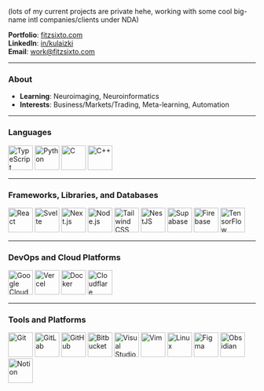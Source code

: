 <!-- <p align="left">
  <img src="https://komarev.com/ghpvc/?username=kulaizki&label=Profile%20views&color=008cff&style=flat" alt="kulaizki" />
  <img src="https://user-badge.committers.top/philippines/kulaizki.svg" />
</p>
-->

(lots of my current projects are private hehe, working with some cool big-name intl companies/clients under NDA)

**Portfolio**: [fitzsixto.com](https://fitzsixto.com/)  
**LinkedIn**: [in/kulaizki](https://www.linkedin.com/in/kulaizki)   
**Email**: work@fitzsixto.com

---

### About

- **Learning**: Neuroimaging, Neuroinformatics
- **Interests**: Business/Markets/Trading, Meta-learning, Automation

---

### Languages

<p align="left">
  <img src="https://skillicons.dev/icons?i=ts" alt="TypeScript" width="50" height="50"/>
  <img src="https://skillicons.dev/icons?i=python" alt="Python" width="50" height="50"/>
  <img src="https://skillicons.dev/icons?i=c" alt="C" width="50" height="50"/>
  <img src="https://skillicons.dev/icons?i=cpp" alt="C++" width="50" height="50"/>
</p>

---

### Frameworks, Libraries, and Databases

<p align="left">
  <img src="https://skillicons.dev/icons?i=react" alt="React" width="50" height="50"/>
  <img src="https://skillicons.dev/icons?i=svelte" alt="Svelte" width="50" height="50"/>
  <img src="https://skillicons.dev/icons?i=nextjs" alt="Next.js" width="50" height="50"/>
  <img src="https://skillicons.dev/icons?i=nodejs" alt="Node.js" width="50" height="50"/>
  <img src="https://skillicons.dev/icons?i=tailwind" alt="Tailwind CSS" width="50" height="50"/>
  <img src="https://skillicons.dev/icons?i=nestjs" alt="NestJS" width="50" height="50"/>
  <img src="https://skillicons.dev/icons?i=supabase" alt="Supabase" width="50" height="50"/>
  <img src="https://skillicons.dev/icons?i=firebase" alt="Firebase" width="50" height="50"/>
  <img src="https://skillicons.dev/icons?i=tensorflow" alt="TensorFlow" width="50" height="50"/>
</p>

---

### DevOps and Cloud Platforms

<p align="left">
  <img src="https://skillicons.dev/icons?i=gcp" alt="Google Cloud Platform" width="50" height="50"/>
  <img src="https://skillicons.dev/icons?i=vercel" alt="Vercel" width="50" height="50"/>
  <img src="https://skillicons.dev/icons?i=docker" alt="Docker" width="50" height="50"/>
  <img src="https://skillicons.dev/icons?i=cloudflare" alt="Cloudflare" width="50" height="50"/>
<!--   <img src="https://skillicons.dev/icons?i=umami" alt="Umami" width="50" height="50"/> -->
</p>

---

### Tools and Platforms

<p align="left">
  <img src="https://skillicons.dev/icons?i=git" alt="Git" width="50" height="50"/>
  <img src="https://skillicons.dev/icons?i=gitlab" alt="GitLab" width="50" height="50"/>
  <img src="https://skillicons.dev/icons?i=github" alt="GitHub" width="50" height="50"/>
  <img src="https://skillicons.dev/icons?i=bitbucket" alt="Bitbucket" width="50" height="50"/>
  <img src="https://skillicons.dev/icons?i=vscode" alt="Visual Studio Code" width="50" height="50"/>
  <img src="https://skillicons.dev/icons?i=vim" alt="Vim" width="50" height="50"/>
  <img src="https://skillicons.dev/icons?i=linux" alt="Linux" width="50" height="50"/>
  <img src="https://skillicons.dev/icons?i=figma" alt="Figma" width="50" height="50"/>
  <img src="https://skillicons.dev/icons?i=obsidian" alt="Obsidian" width="50" height="50"/>
  <img src="https://skillicons.dev/icons?i=notion" alt="Notion" width="50" height="50"/>
<!--   <img src="https://skillicons.dev/icons?i=jupyter" alt="Jupyter Notebook" width="50" height="50"/> -->
<!--   <img src="https://skillicons.dev/icons?i=n8n" alt="n8n" width="50" height="50"/> -->
</p>
